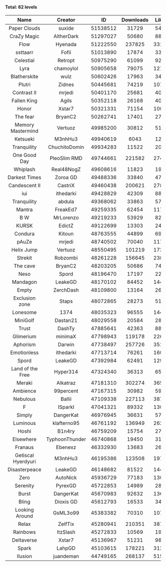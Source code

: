 #### Total: 62 levels

| Name | Creator | ID | Downloads | Likes |
|:---:|:---:|:---:|:---:|:---:|
| Paper Clouds | suxide | 51538512 | 31729 | 5484
| CraZy Magic | AltherDark | 51297027 | 50680 | 8803
| Flow | Hyenada | 51222550 | 237825 | 33109
| ssttaarr | Fofii | 51013890 | 17874 | 3380
| Celestial | Retropt | 50975290 | 61099 | 9243
| Lyra | chamoylol | 50905658 | 79075 | 12722
| Blatherskite | wulz | 50602426 | 17963 | 3430
| Plutri | Zidnes | 50445681 | 74219 | 10756
| Contrast II | mrjedi | 50401170 | 25681 | 4044
| Fallen King | Agils | 50352118 | 26168 | 4057
| Honor | Xstar7 | 50321331 | 71154 | 10016
| The fear | BryanC2 | 50262741 | 17401 | 2741
| Memory Mastermind | Vertuoz | 49985200 | 30812 | 5114
| Ketsueki | M3nhHu3 | 49940619 | 6043 | 1298
| Tranquility | ChuchitoDomin | 49934283 | 11522 | 2085
| One Good Day | PleoSlim RMD | 49744661 | 221582 | 27472
| Whiplash | Real48NogZ | 49608616 | 11823 | 1940
| Darkest Times | Zoroa GD | 49488336 | 33840 | 4744
| Candescent II | CastriX | 49460438 | 200621 | 27831
| iui | ithedarki | 49428829 | 42309 | 8864
| Tranquility | abdula | 49368062 | 33863 | 5736
| Mantra | FreakEd7 | 49259335 | 62454 | 11799
| B W | MrLorenzo | 49219233 | 53929 | 8238
| KURSK | EdictZ | 49122699 | 13303 | 2496
| Condura | Kitoun | 48763555 | 44899 | 6992
| pAuZe | mrjedi | 48740502 | 70040 | 11781
| Helix Jump | Vertuoz | 48550495 | 101219 | 17313
| Strekit | Robzombi | 48261228 | 156645 | 23896
| The cave | BryanC2 | 48203205 | 50686 | 7463
| Neso | Spord | 48196470 | 17197 | 2294
| Mandagon | LeakeGD | 48170102 | 84452 | 14437
| Empty | ZerchDash | 48109800 | 13164 | 2646
| Exclusion zone | Staps | 48072865 | 28273 | 5126
| Lonesome | 1374 | 48035323 | 96555 | 14402
| MiniGolf | Dastan21 | 48029558 | 20584 | 2894
| Trust | DashTy | 47885641 | 42363 | 8874
| Glimerium | minimaX | 47798943 | 119178 | 22623
| Aphorism | Darwin | 47738497 | 257726 | 35194
| Emotionless | ithedarki | 47713714 | 76261 | 16056
| Spord | LeakeGD | 47392984 | 62491 | 12951
| Land of the Free | Hyper314 | 47324340 | 36313 | 6507
| Meraki | Alkatraz | 47181310 | 302274 | 36528
| Ambience | 99percent | 47167315 | 30982 | 5936
| Nebulous | Ballii | 47109338 | 227113 | 38707
| F | ISparkI | 47041321 | 89332 | 13093
| Simply  | DangerKat | 46976945 | 36631 | 5792
| Luminous | klafterno95 | 46761192 | 136949 | 26224
| Hoshi | B1n4ry | 46759209 | 15754 | 2722
| Elsewhere | TyphoonThunder | 46740868 | 19450 | 3126
| Franaus | Ebenexz | 46332930 | 13683 | 2676
| Getiscal Hyerdyuri | M3nhHu3 | 46195386 | 123508 | 19736
| Disasterpeace | LeakeGD | 46148682 | 81522 | 14439
| Zero | AutoNick | 45936729 | 77183 | 13035
| Serenity | PyrexGD | 45722853 | 14989 | 2834
| Burst | DangerKat | 45670983 | 92632 | 13671
| Bling | Dioxis GD | 45612793 | 16533 | 3481
| Looking Around | GsML3o99 | 45383382 | 70310 | 10778
| Relax | ZelfTix | 45280941 | 210351 | 38730
| Rainbows | ItzSlash | 45272833 | 10569 | 1945
| Deltaverse | Xstar7 | 45136967 | 51231 | 9851
| Spark | LahpGD | 45103615 | 178221 | 31233
| Ilusion | juandeman | 44749165 | 268137 | 51522
